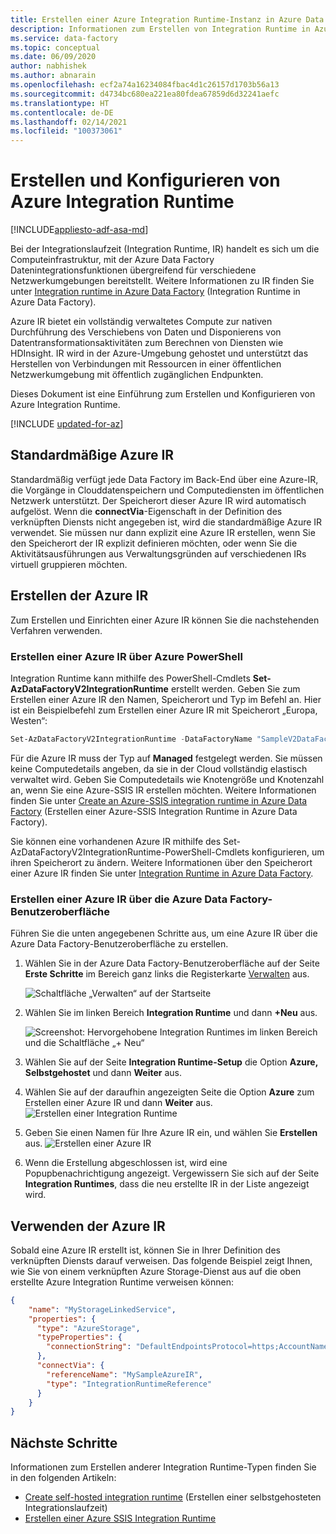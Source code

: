 ```yaml
---
title: Erstellen einer Azure Integration Runtime-Instanz in Azure Data Factory
description: Informationen zum Erstellen von Integration Runtime in Azure Data Factory, die zum Kopieren von Daten und Verteilen von Transformationsaktivitäten verwendet wird.
ms.service: data-factory
ms.topic: conceptual
ms.date: 06/09/2020
author: nabhishek
ms.author: abnarain
ms.openlocfilehash: ecf2a74a16234084fbac4d1c26157d1703b56a13
ms.sourcegitcommit: d4734bc680ea221ea80fdea67859d6d32241aefc
ms.translationtype: HT
ms.contentlocale: de-DE
ms.lasthandoff: 02/14/2021
ms.locfileid: "100373061"
---
```

# <a name="how-to-create-and-configure-azure-integration-runtime"></a>Erstellen und Konfigurieren von Azure Integration Runtime
[!INCLUDE[appliesto-adf-asa-md](includes/appliesto-adf-asa-md.md)]

Bei der Integrationslaufzeit (Integration Runtime, IR) handelt es sich um die Computeinfrastruktur, mit der Azure Data Factory Datenintegrationsfunktionen übergreifend für verschiedene Netzwerkumgebungen bereitstellt. Weitere Informationen zu IR finden Sie unter [Integration runtime in Azure Data Factory](concepts-integration-runtime.md) (Integration Runtime in Azure Data Factory).

Azure IR bietet ein vollständig verwaltetes Compute zur nativen Durchführung des Verschiebens von Daten und Disponierens von Datentransformationsaktivitäten zum Berechnen von Diensten wie HDInsight. IR wird in der Azure-Umgebung gehostet und unterstützt das Herstellen von Verbindungen mit Ressourcen in einer öffentlichen Netzwerkumgebung mit öffentlich zugänglichen Endpunkten.

Dieses Dokument ist eine Einführung zum Erstellen und Konfigurieren von Azure Integration Runtime. 

[!INCLUDE [updated-for-az](../../includes/updated-for-az.md)]

## <a name="default-azure-ir"></a>Standardmäßige Azure IR
Standardmäßig verfügt jede Data Factory im Back-End über eine Azure-IR, die Vorgänge in Clouddatenspeichern und Computediensten im öffentlichen Netzwerk unterstützt. Der Speicherort dieser Azure IR wird automatisch aufgelöst. Wenn die **connectVia**-Eigenschaft in der Definition des verknüpften Diensts nicht angegeben ist, wird die standardmäßige Azure IR verwendet. Sie müssen nur dann explizit eine Azure IR erstellen, wenn Sie den Speicherort der IR explizit definieren möchten, oder wenn Sie die Aktivitätsausführungen aus Verwaltungsgründen auf verschiedenen IRs virtuell gruppieren möchten. 

## <a name="create-azure-ir"></a>Erstellen der Azure IR

Zum Erstellen und Einrichten einer Azure IR können Sie die nachstehenden Verfahren verwenden.

### <a name="create-an-azure-ir-via-azure-powershell"></a>Erstellen einer Azure IR über Azure PowerShell
Integration Runtime kann mithilfe des PowerShell-Cmdlets **Set-AzDataFactoryV2IntegrationRuntime** erstellt werden. Geben Sie zum Erstellen einer Azure IR den Namen, Speicherort und Typ im Befehl an. Hier ist ein Beispielbefehl zum Erstellen einer Azure IR mit Speicherort „Europa, Westen“:

```powershell
Set-AzDataFactoryV2IntegrationRuntime -DataFactoryName "SampleV2DataFactory1" -Name "MySampleAzureIR" -ResourceGroupName "ADFV2SampleRG" -Type Managed -Location "West Europe"
```  
Für die Azure IR muss der Typ auf **Managed** festgelegt werden. Sie müssen keine Computedetails angeben, da sie in der Cloud vollständig elastisch verwaltet wird. Geben Sie Computedetails wie Knotengröße und Knotenzahl an, wenn Sie eine Azure-SSIS IR erstellen möchten. Weitere Informationen finden Sie unter [Create an Azure-SSIS integration runtime in Azure Data Factory](create-azure-ssis-integration-runtime.md) (Erstellen einer Azure-SSIS Integration Runtime in Azure Data Factory).

Sie können eine vorhandenen Azure IR mithilfe des Set-AzDataFactoryV2IntegrationRuntime-PowerShell-Cmdlets konfigurieren, um ihren Speicherort zu ändern. Weitere Informationen über den Speicherort einer Azure IR finden Sie unter [Integration Runtime in Azure Data Factory](concepts-integration-runtime.md).

### <a name="create-an-azure-ir-via-azure-data-factory-ui"></a>Erstellen einer Azure IR über die Azure Data Factory-Benutzeroberfläche
Führen Sie die unten angegebenen Schritte aus, um eine Azure IR über die Azure Data Factory-Benutzeroberfläche zu erstellen.

1. Wählen Sie in der Azure Data Factory-Benutzeroberfläche auf der Seite **Erste Schritte** im Bereich ganz links die Registerkarte [Verwalten](./author-management-hub.md) aus.

   ![Schaltfläche „Verwalten“ auf der Startseite](media/doc-common-process/get-started-page-manage-button.png)

1. Wählen Sie im linken Bereich **Integration Runtime** und dann **+Neu** aus.

   ![Screenshot: Hervorgehobene Integration Runtimes im linken Bereich und die Schaltfläche „+ Neu“](media/doc-common-process/manage-new-integration-runtime.png)

1. Wählen Sie auf der Seite **Integration Runtime-Setup** die Option **Azure, Selbstgehostet** und dann **Weiter** aus. 

1. Wählen Sie auf der daraufhin angezeigten Seite die Option **Azure** zum Erstellen einer Azure IR und dann **Weiter** aus.
   ![Erstellen einer Integration Runtime](media/create-azure-integration-runtime/new-azure-integration-runtime.png)

1. Geben Sie einen Namen für Ihre Azure IR ein, und wählen Sie **Erstellen** aus.
   ![Erstellen einer Azure IR](media/create-azure-integration-runtime/create-azure-integration-runtime.png)

1. Wenn die Erstellung abgeschlossen ist, wird eine Popupbenachrichtigung angezeigt. Vergewissern Sie sich auf der Seite **Integration Runtimes**, dass die neu erstellte IR in der Liste angezeigt wird.

## <a name="use-azure-ir"></a>Verwenden der Azure IR

Sobald eine Azure IR erstellt ist, können Sie in Ihrer Definition des verknüpften Diensts darauf verweisen. Das folgende Beispiel zeigt Ihnen, wie Sie von einem verknüpften Azure Storage-Dienst aus auf die oben erstellte Azure Integration Runtime verweisen können:

```json
{
    "name": "MyStorageLinkedService",
    "properties": {
      "type": "AzureStorage",
      "typeProperties": {
        "connectionString": "DefaultEndpointsProtocol=https;AccountName=myaccountname;AccountKey=..."
      },
      "connectVia": {
        "referenceName": "MySampleAzureIR",
        "type": "IntegrationRuntimeReference"
      }   
    }
}

```

## <a name="next-steps"></a>Nächste Schritte
Informationen zum Erstellen anderer Integration Runtime-Typen finden Sie in den folgenden Artikeln:

- [Create self-hosted integration runtime](create-self-hosted-integration-runtime.md) (Erstellen einer selbstgehosteten Integrationslaufzeit)
- [Erstellen einer Azure SSIS Integration Runtime](create-azure-ssis-integration-runtime.md)
